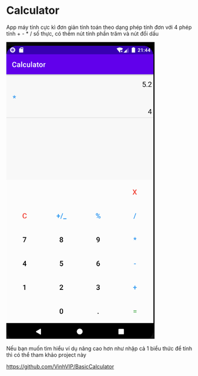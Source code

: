 # Calculator
App máy tính cực kì đơn giản tính toán theo dạng phép tính đơn với 4 phép tính + - * / số thực, có thêm nút tính phần trăm và nút đổi dấu

![](https://github.com/VinhVIP/Calculator/blob/master/demo_calculator.png)

Nếu bạn muốn tìm hiểu ví dụ nâng cao hơn như nhập cả 1 biểu thức để tính thì có thể tham khảo project này 

https://github.com/VinhVIP/BasicCalculator

